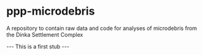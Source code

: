 # ppp-microdebris
A repository to contain raw data and code for analyses of microdebris from the Dinka Settlement Complex


--- This is a first stub ---
